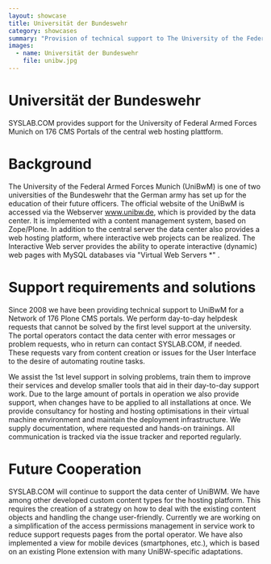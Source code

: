 ```yaml
---
layout: showcase
title: Universität der Bundeswehr
category: showcases
summary: "Provision of technical support to The University of the Federal Armed Forces Munich (UniBwM) on 176 CMS portals."
images:
  - name: Universität der Bundeswehr
    file: unibw.jpg
---
```


# Universität der Bundeswehr

SYSLAB.COM provides support for the University of Federal Armed Forces Munich on 176 CMS Portals of the central web hosting plattform.

# Background

The University of the Federal Armed Forces Munich (UniBwM) is one of two universities of the Bundeswehr that the German army has set up for the education of their future officers. The official website of the UniBwM is accessed via the Webserver www.unibw.de, which is provided by the data center. It is implemented with a content management system, based on Zope/Plone. In addition to the central server the data center also provides a web hosting platform, where interactive web projects can be realized. The Interactive Web server provides the ability to operate interactive (dynamic) web pages with MySQL databases via "Virtual Web Servers *" .

# Support requirements and solutions

Since 2008 we have been providing technical support to UniBwM for a Network of 176 Plone CMS portals. We perform day-to-day helpdesk requests that cannot be solved by the first level support at the university. The portal operators contact the data center with error messages or problem requests, who in return can contact SYSLAB.COM, if needed. These requests vary from content creation or issues for the User Interface to the desire of automating routine tasks.

We assist the 1st level support in solving problems, train them to improve their services and develop smaller tools that aid in their day-to-day support work. Due to the large amount of portals in operation we also provide support, when changes have to be applied to all installations at once. We provide consultancy for hosting and hosting optimisations in their virtual machine environment and maintain the deployment infrastructure. We supply documentation, where requested and hands-on trainings. All communication is tracked via the issue tracker and reported regularly.

# Future Cooperation

SYSLAB.COM will continue to support the data center of UniBWM. We have among other developed custom content types for the hosting platform. This requires the creation of a strategy on how to deal with the existing content objects and handling the change user-friendly. Currently we are working on a simplification of the access permissions management in service work to reduce support requests pages from the portal operator. We have also implemented a view for mobile devices (smartphones, etc.), which is based on an existing Plone extension with many UniBW-specific adaptations.

